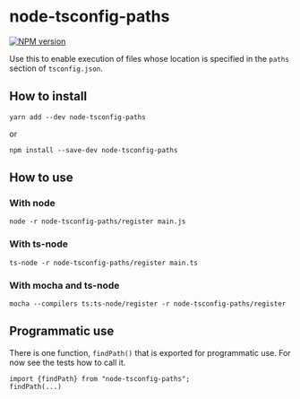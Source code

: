 # node-tsconfig-paths

[![NPM version][npm-image]][npm-url]

Use this to enable execution of files whose location is specified in the `paths` section of `tsconfig.json`.

## How to install

```
yarn add --dev node-tsconfig-paths
```
or
```
npm install --save-dev node-tsconfig-paths
```

## How to use

### With node
`node -r node-tsconfig-paths/register main.js`

### With ts-node
`ts-node -r node-tsconfig-paths/register main.ts`

### With mocha and ts-node
`mocha --compilers ts:ts-node/register -r node-tsconfig-paths/register`

[npm-image]: https://img.shields.io/npm/v/node-tsconfig-paths.svg?style=flat
[npm-url]: https://www.npmjs.com/package/node-tsconfig-paths

## Programmatic use

There is one function, `findPath()` that is exported for programmatic use.
For now see the tests how to call it.

```
import {findPath} from "node-tsconfig-paths";
findPath(...)
```
